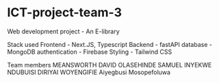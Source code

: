 # ICT-project-team-3
Web development project - An E-library

Stack used 
Frontend - Next.JS, Typescript
Backend - fastAPI
database -MongoDB
authentication - Firebase
Styling - Tailwind CSS

Team members
MEANSWORTH DAVID
OLASEHINDE SAMUEL
INYEKWE NDUBUISI
DIRIYAI WOYENGIFIE 
Aiyegbusi Mosopefoluwa
